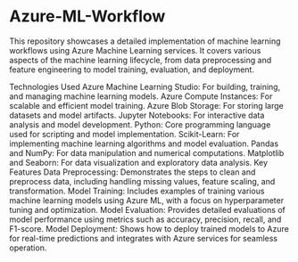 # Azure-ML-Workflow
This repository showcases a detailed implementation of machine learning workflows using Azure Machine Learning services. It covers various aspects of the machine learning lifecycle, from data preprocessing and feature engineering to model training, evaluation, and deployment.

Technologies Used
Azure Machine Learning Studio: For building, training, and managing machine learning models.
Azure Compute Instances: For scalable and efficient model training.
Azure Blob Storage: For storing large datasets and model artifacts.
Jupyter Notebooks: For interactive data analysis and model development.
Python: Core programming language used for scripting and model implementation.
Scikit-Learn: For implementing machine learning algorithms and model evaluation.
Pandas and NumPy: For data manipulation and numerical computations.
Matplotlib and Seaborn: For data visualization and exploratory data analysis.
Key Features
Data Preprocessing: Demonstrates the steps to clean and preprocess data, including handling missing values, feature scaling, and transformation.
Model Training: Includes examples of training various machine learning models using Azure ML, with a focus on hyperparameter tuning and optimization.
Model Evaluation: Provides detailed evaluations of model performance using metrics such as accuracy, precision, recall, and F1-score.
Model Deployment: Shows how to deploy trained models to Azure for real-time predictions and integrates with Azure services for seamless operation.
